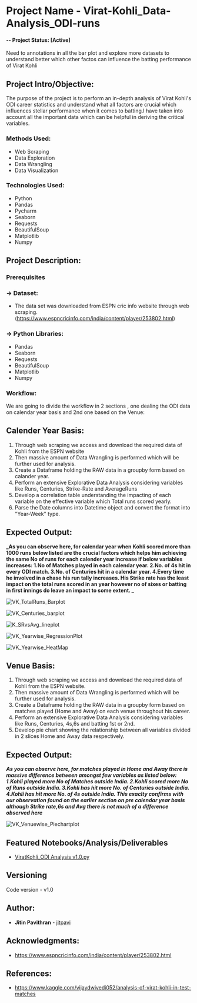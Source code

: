 # Project Name - Virat-Kohli_Data-Analysis_ODI-runs

#### -- Project Status: [Active]
Need to annotations in all the bar plot and explore more datasets to understand better which other factos can influence the batting performance of Virat Kohli

## Project Intro/Objective:
The purpose of the project is to perform an in-depth analysis of Virat Kohli's ODI career statistics and understand what all factors are crucial which influences stellar performance when it comes to batting.I have taken into account all the important data which can be helpful in deriving the critical variables.

### Methods Used:
* Web Scraping
* Data Exploration
* Data Wrangling
* Data Visualization

### Technologies Used:
* Python
* Pandas
* Pycharm
* Seaborn
* Requests
* BeautifulSoup
* Matplotlib
* Numpy

## Project Description:

### Prerequisites
  ### -> Dataset:
  * The data set was downloaded from ESPN cric info website through web scraping.              (https://www.espncricinfo.com/india/content/player/253802.html)
  
  ### -> Python Libraries:
  * Pandas
  * Seaborn
  * Requests
  * BeautifulSoup
  * Matplotlib
  * Numpy

### Workflow:
We are going to divide the workflow in 2 sections , one dealing the ODI data on calendar year basis and 2nd one based on the Venue:

## Calender Year Basis:
1. Through web scraping we access and download the required data of Kohli from the ESPN website
2. Then massive amount of Data Wrangling is performed which will be further used for analysis.
3. Create a Dataframe holding the RAW data in a groupby form based on calander year.
4. Perform an extensive Explorative Data Analysis considering variables like Runs, Centuries, Strike-Rate and AverageRuns
5. Develop a correlation table understanding the impacting of each variable on the effective variable which Total runs scored yearly.
6. Parse the Date columns into Datetime object and convert the format into "Year-Week" type.

## Expected Output:
**_As you can observe here, for calendar year when Kohli scored more than 1000 runs below listed are the crucial factors which helps him achieving the same 
No of runs for each calender year increase if below variables increases:
1.No of Matches played in each calendar year.
2.No. of 4s hit in every ODI match.
3.No. of Centuries hit in a calendar year.
4.Every time he involved in a chase his run tally increases.
His Strike rate has the least impact on the total runs scored in an year however no of sixes or batting in first innings do leave an impact to some extent.
_**

 ![VK_TotalRuns_Barplot](https://github.com/jitpavi/Virat-Kohli_Data-Analysis_ODI-runs/blob/master/Output%20folder/VK_TotalRuns_Barplot.jpg)


 ![VK_Centuries_barplot](https://github.com/jitpavi/Virat-Kohli_Data-Analysis_ODI-runs/blob/master/Output%20folder/VK_Centuries_barplot.jpg)
 
 
 ![K_SRvsAvg_lineplot](https://github.com/jitpavi/Virat-Kohli_Data-Analysis_ODI-runs/blob/master/Output%20folder/VK_SRvsAvg_lineplot.jpg)


 ![VK_Yearwise_RegressionPlot](https://github.com/jitpavi/Virat-Kohli_Data-Analysis_ODI-runs/blob/master/Output%20folder/VK_Yearwise_RegressionPlot.jpg)
 
 
 ![VK_Yearwise_HeatMap](https://github.com/jitpavi/Virat-Kohli_Data-Analysis_ODI-runs/blob/master/Output%20folder/VK_Yearwise_HeatMap.jpg)

## Venue Basis:
1. Through web scraping we access and download the required data of Kohli from the ESPN website.
2. Then massive amount of Data Wrangling is performed which will be further used for analysis.
3. Create a Dataframe holding the RAW data in a groupby form based on matches played (Home and Away) on each venue throughout his career.
4. Perform an extensive Explorative Data Analysis considering variables like Runs, Centuries, 4s,6s and batting 1st or 2nd.
5. Develop pie chart showing the relationship between all variables divided in 2 slices Home and Away data respectively.

## Expected Output:
**_As you can observe here, for matches played in Home and Away there is massive difference between amongst few variables as listed below:
1.Kohli played  more No of Matches outside India.
2.Kohli scored  more No of Runs outside India.
3.Kohli has hit more No. of Centuries outside India.
4.Kohli has hit more No. of 4s outside India.
This exaclty confirms with our observation found on the earlier section on pre calendar year basis although Strike rate,6s and Avg there is not much of a difference observed here_**

 ![VK_Venuewise_Piechartplot](https://github.com/jitpavi/Virat-Kohli_Data-Analysis_ODI-runs/blob/master/Output%20folder/VK_Venuewise_Piechartplot.jpg)

## Featured Notebooks/Analysis/Deliverables
* [ViratKohli_ODI Analysis v1.0.py](https://github.com/jitpavi/Virat-Kohli_Data-Analysis_ODI-runs/blob/master/ViratKohli_ODI%20Analysis%20v1.0.py)

## Versioning
Code version - v1.0

## Author:

* **Jitin Pavithran** - [jitpavi](https://github.com/jitpavi)

## Acknowledgments:

* https://www.espncricinfo.com/india/content/player/253802.html

## References:

* https://www.kaggle.com/vijaydwivedi052/analysis-of-virat-kohli-in-test-matches
